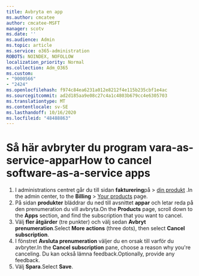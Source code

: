 ```yaml
---
title: Avbryta en app
ms.author: cmcatee
author: cmcatee-MSFT
manager: scotv
ms.date: ''
ms.audience: Admin
ms.topic: article
ms.service: o365-administration
ROBOTS: NOINDEX, NOFOLLOW
localization_priority: Normal
ms.collection: Adm_O365
ms.custom:
- "9000566"
- "2424"
ms.openlocfilehash: f974c84ea6231a012e8212f4e115b235cbf1e4ac
ms.sourcegitcommit: ad2d185aa9e08c27c4a1c4803b679cc4e6305703
ms.translationtype: MT
ms.contentlocale: sv-SE
ms.lasthandoff: 10/16/2020
ms.locfileid: "48488863"
---
```

# <a name="how-to-cancel-software-as-a-service-apps"></a><span data-ttu-id="8274e-102">Så här avbryter du program vara-as-service-appar</span><span class="sxs-lookup"><span data-stu-id="8274e-102">How to cancel software-as-a-service apps</span></span>

1. <span data-ttu-id="8274e-103">I administrations centret går du till sidan **fakturering**på  >  [din produkt](https://go.microsoft.com/fwlink/p/?linkid=842054) .</span><span class="sxs-lookup"><span data-stu-id="8274e-103">In the admin center, to the **Billing** > [Your products](https://go.microsoft.com/fwlink/p/?linkid=842054) page.</span></span>
2. <span data-ttu-id="8274e-104">På sidan **produkter** bläddrar du ned till avsnittet **appar** och letar reda på den prenumeration du vill avbryta.</span><span class="sxs-lookup"><span data-stu-id="8274e-104">On the **Products** page, scroll down to the **Apps** section, and find the subscription that you want to cancel.</span></span> 
3. <span data-ttu-id="8274e-105">Välj **fler åtgärder** (tre punkter) och välj sedan **Avbryt prenumeration**.</span><span class="sxs-lookup"><span data-stu-id="8274e-105">Select **More actions** (three dots), then select **Cancel subscription**.</span></span>
4. <span data-ttu-id="8274e-106">I fönstret **Avsluta prenumeration** väljer du en orsak till varför du avbryter.</span><span class="sxs-lookup"><span data-stu-id="8274e-106">In the **Cancel subscription** pane, choose a reason why you're canceling.</span></span> <span data-ttu-id="8274e-107">Du kan också lämna feedback.</span><span class="sxs-lookup"><span data-stu-id="8274e-107">Optionally, provide any feedback.</span></span>
5. <span data-ttu-id="8274e-108">Välj **Spara**.</span><span class="sxs-lookup"><span data-stu-id="8274e-108">Select **Save**.</span></span>